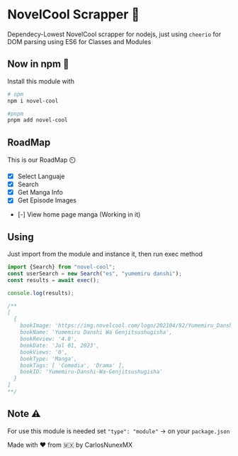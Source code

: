 # NovelCool Scrapper 📖
Dependecy-Lowest NovelCool scrapper for nodejs, just using `cheerio` for DOM parsing
using ES6 for Classes and Modules

## Now in npm 🥳
Install this module with
```bash
# npm
npm i novel-cool

#pnpm
pnpm add novel-cool
```

## RoadMap
This is our RoadMap ⏲️

- [x] Select Languaje
- [x] Search
- [x] Get Manga Info
- [x] Get Episode Images
- [-] View home page manga (Working in it)

## Using
Just import from the module and instance it, then run exec method

```js
import {Search} from "novel-cool";
const userSearch = new Search("es", "yumemiru danshi");
const results = await exec();

console.log(results);

/**
[
  {
    bookImage: 'https://img.novelcool.com/logo/202104/92/Yumemiru_Danshi_Wa_Genjitsushugisha7510.jpg',
    bookName: 'Yumemiru Danshi Wa Genjitsushugisha',
    bookReview: '4.8',
    bookDate: 'Jul 01, 2023',
    bookViews: '0',
    bookType: 'Manga',
    bookTags: [ 'Comedia', 'Drama' ],
    bookID: 'Yumemiru-Danshi-Wa-Genjitsushugisha'
  }
]
**/
```

## Note ⚠️
For use this module is needed set `"type": "module"` -> on your `package.json`

Made with ❤️ from 🇲🇽 by CarlosNunexMX